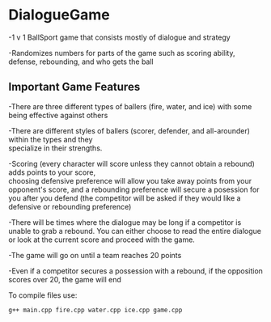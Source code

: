 # DialogueGame
-1 v 1 BallSport game that consists mostly of dialogue and strategy

-Randomizes numbers for parts of the game such as scoring ability, defense, rebounding, and who gets the ball

## Important Game Features

-There are three different types of ballers (fire, water, and ice) with some being effective against others

-There are different styles of ballers (scorer, defender, and all-arounder) within the types and they      
  specialize in their strengths.
  
-Scoring (every character will score unless they cannot obtain a rebound) adds points to your score,       
  choosing defensive preference will allow you take away points from your opponent's score, and
  a rebounding preference will secure a posession for you after you defend
  (the competitor will be asked if they would like a defensive or rebounding preference)
  
-There will be times where the dialogue may be long if a competitor is unable to grab a rebound. You can
  either choose to read the entire dialogue or look at the current score and proceed with the game.
  
-The game will go on until a team reaches 20 points
 
-Even if a competitor secures a possession with a rebound, if the opposition scores over 20, the game
  will end


  To compile files use: 
  ```
  g++ main.cpp fire.cpp water.cpp ice.cpp game.cpp
  ```
